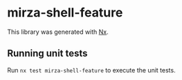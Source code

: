 # mirza-shell-feature

This library was generated with [Nx](https://nx.dev).

## Running unit tests

Run `nx test mirza-shell-feature` to execute the unit tests.
